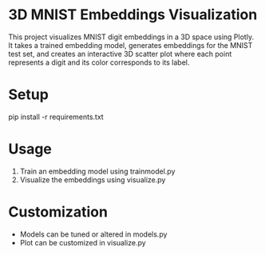 # 3D MNIST Embeddings Visualization

This project visualizes MNIST digit embeddings in a 3D space using Plotly. It takes a trained embedding model, generates embeddings for the MNIST test set, and creates an interactive 3D scatter plot where each point represents a digit and its color corresponds to its label.

# Setup
pip install -r requirements.txt

# Usage
1. Train an embedding model using trainmodel.py
2. Visualize the embeddings using visualize.py

# Customization
 - Models can be tuned or altered in models.py
 - Plot can be customized in visualize.py
